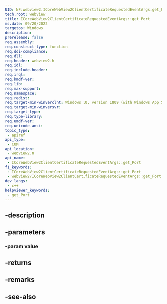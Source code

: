 ```yaml
---
UID: NF:webview2.ICoreWebView2ClientCertificateRequestedEventArgs.get_Port
tech.root: webview
title: ICoreWebView2ClientCertificateRequestedEventArgs::get_Port
ms.date: 09/20/2022
targetos: Windows
description: 
prerelease: false
req.assembly: 
req.construct-type: function
req.ddi-compliance: 
req.dll: 
req.header: webview2.h
req.idl: 
req.include-header: 
req.irql: 
req.kmdf-ver: 
req.lib: 
req.max-support: 
req.namespace: 
req.redist: 
req.target-min-winverclnt: Windows 10, version 1809 (with Windows App SDK 1.1 or later)
req.target-min-winversvr: 
req.target-type: 
req.type-library: 
req.umdf-ver: 
req.unicode-ansi: 
topic_type:
 - apiref
api_type:
 - COM
api_location:
 - webview2.h
api_name:
 - ICoreWebView2ClientCertificateRequestedEventArgs::get_Port
f1_keywords:
 - ICoreWebView2ClientCertificateRequestedEventArgs::get_Port
 - webview2/ICoreWebView2ClientCertificateRequestedEventArgs::get_Port
dev_langs:
 - c++
helpviewer_keywords:
 - get_Port
---
```


## -description

## -parameters

### -param value

## -returns

## -remarks

## -see-also

